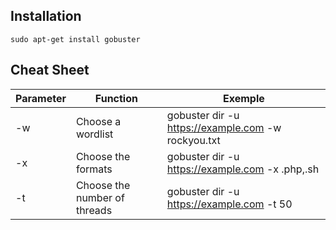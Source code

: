 ## Installation
`sudo apt-get install gobuster`

## Cheat Sheet

| **Parameter** | **Function**                 | **Exemple**                                        |
| ------------- | ---------------------------- | -------------------------------------------------- |
| -w            | Choose a wordlist            | gobuster dir -u https://example.com -w rockyou.txt |
| -x            | Choose the formats           | gobuster dir -u https://example.com -x .php,.sh    |
| -t            | Choose the number of threads | gobuster dir -u https://example.com -t 50          |
